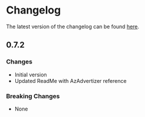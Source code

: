 # Changelog

The latest version of the changelog can be found [here](https://github.com/Azure/bicep-registry-modules/blob/main/avm/res/event-grid/namespace/CHANGELOG.md).

## 0.7.2

### Changes

- Initial version
- Updated ReadMe with AzAdvertizer reference

### Breaking Changes

- None
